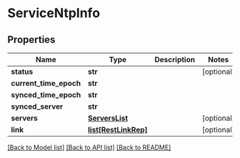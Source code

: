 # ServiceNtpInfo

## Properties
Name | Type | Description | Notes
------------ | ------------- | ------------- | -------------
**status** | **str** |  | [optional] 
**current_time_epoch** | **str** |  | 
**synced_time_epoch** | **str** |  | 
**synced_server** | **str** |  | 
**servers** | [**ServersList**](ServersList.md) |  | [optional] 
**link** | [**list[RestLinkRep]**](RestLinkRep.md) |  | [optional] 

[[Back to Model list]](../README.md#documentation-for-models) [[Back to API list]](../README.md#documentation-for-api-endpoints) [[Back to README]](../README.md)


